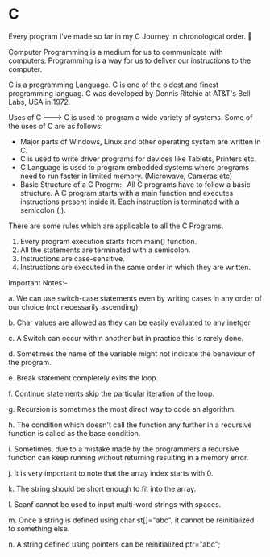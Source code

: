 # C
Every program I've made so far in my C Journey in chronological order. 🤞

Computer Programming is a medium for us to communicate with computers. Programming is a way for us to deliver our instructions to the computer.

C is a programming Language. C is one of the oldest and finest programming languag. C was developed by Dennis Ritchie at AT&T's Bell Labs, USA in 1972.

Uses of C ---> C is used to program a wide variety of systems. Some of the uses of C are as follows:

* Major parts of Windows, Linux and other operating system are written in C.
* C is used to write driver programs for devices like Tablets, Printers etc.
* C Language is used to program embedded systems where programs need to run faster in limited memory. (Microwave, Cameras etc)
* Basic Structure of a C Progrm:- All C programs have to follow a basic structure. A C program starts with a main function and executes instructions present inside it. Each instruction is terminated with a semicolon (;).

There are some rules which are applicable to all the C Programs.

1. Every program execution starts from main() function.
2. All the statements are terminated with a semicolon.
3. Instructions are case-sensitive.
4. Instructions are executed in the same order in which they are written.

Important Notes:-

a. We can use switch-case statements even by writing cases in any order of our choice (not necessarily ascending).

b. Char values are allowed as they can be easily evaluated to any inetger.

c. A Switch can occur within another but in practice this is rarely done.

d. Sometimes the name of the variable might not indicate the behaviour of the program.

e. Break statement completely exits the loop.

f. Continue statements skip the particular iteration of the loop.

g. Recursion is sometimes the most direct way to code an algorithm.

h. The condition which doesn't call the function any further in a recursive function is called as the base condition.

i. Sometimes, due to a mistake made by the programmers a recursive function can keep running without returning resulting in a memory error.

j. It is very important to note that the array index starts with 0.

k. The string should be short enough to fit into the array.

l. Scanf cannot be used to input multi-word strings with spaces.

m. Once a string is defined using char st[]="abc", it cannot be reinitialized to something else.

n. A string defined using pointers can be reinitialized ptr="abc";

